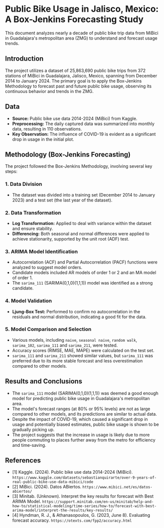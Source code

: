 # Public Bike Usage in Jalisco, Mexico: A Box-Jenkins Forecasting Study

This document analyzes nearly a decade of public bike trip data from MiBici in Guadalajara's metropolitan area (ZMG) to understand and forecast usage trends.

## Introduction

The project utilizes a dataset of 25,863,690 public bike trips from 372 stations of MiBici in Guadalajara, Jalisco, Mexico, spanning from December 2014 to January 2024. The primary goal is to apply the Box-Jenkins Methodology to forecast past and future public bike usage, observing its continuous behavior and trends in the ZMG.

## Data

* **Source:** Public bike use data 2014-2024 (MiBici) from Kaggle.
* **Preprocessing:** The daily captured data was summarized into monthly data, resulting in 110 observations.
* **Key Observation:** The influence of COVID-19 is evident as a significant drop in usage in the initial plot.

## Methodology (Box-Jenkins Forecasting)

The project followed the Box-Jenkins Methodology, involving several key steps:

### 1. Data Division
* The dataset was divided into a training set (December 2014 to January 2023) and a test set (the last year of the dataset).

### 2. Data Transformation
* **Log Transformation:** Applied to deal with variance within the dataset and ensure stability.
* **Differencing:** Both seasonal and normal differences were applied to achieve stationarity, supported by the unit root (ADF) test.

### 3. ARIMA Model Identification
* Autocorrelation (ACF) and Partial Autocorrelation (PACF) functions were analyzed to suggest model orders.
* Candidate models included AR models of order 1 or 2 and an MA model of order 1.
* The `sarima_111` (SARIMA(0,1,0)(1,1,1)) model was identified as a strong candidate.

### 4. Model Validation
* **Ljung-Box Test:** Performed to confirm no autocorrelation in the residuals and normal distribution, indicating a good fit for the data.

### 5. Model Comparison and Selection
* Various models, including `naive`, `seasonal naive`, `random walk`, `sarima_102`, `sarima_111` and `sarima_211`, were tested.
* Accuracy scores (RIMSE, MAE, MAPE) were calculated on the test set.
* `sarima_111` and `sarima_211` showed similar values, but `sarima_111` was preferred due to its more stable forecast and less overestimation compared to other models.

## Results and Conclusions

* The `sarima_111` model (SARIMA(0,1,0)(1,1,1)) was deemed a good enough model for predicting public bike usage in Guadalajara's metropolitan area.
* The model's forecast ranges (at 80% or 95% levels) are not as large compared to other models, and its predictions are similar to actual data.
* Despite the impact of COVID-19, which caused a significant drop in usage and potentially biased estimates, public bike usage is shown to be gradually picking up.
* The project suggests that the increase in usage is likely due to more people commuting to places further away from the metro for efficiency and time-saving.

## References

* [1] Kaggle. (2024). Public bike use data 2014-2024 (MiBici). `https://www.kaggle.com/datasets/sebastianquirarte/over-9-years-of-real-public-bike-use-data-mibici/code`
* [2] MiBici. (2024). Datos ABiertos. `https://www.mibici.net/es/datos-abiertos/`
* [3] Minitab. (Unknown). Interpret the key results for forecast with Best ARIMA Model. `https://support.minitab.com/en-us/minitab/help-and-how-to/statistical-modeling/time-series/how-to/forecast-with-best-arima-model/interpret-the-results/key-results/`
* [4] Hyndman, R. J., & Athanasopoulos, G. (2023, June 8). Evaluating forecast accuracy. `https://otexts.com/fpp2/accuracy.html`
